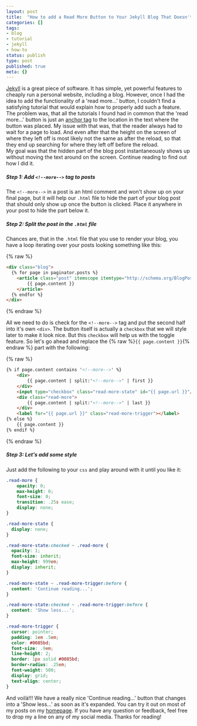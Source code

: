 ```yaml
---
layout: post
title:  "How to add a Read More Button to Your Jekyll Blog That Doesn't Suck"
categories: []
tags:
- blog
- tutorial
- jekyll
- how-to
status: publish
type: post
published: true
meta: {}
---
```

[Jekyll](https://jekyllrb.com/) is a great piece of software. It has simple, yet powerful features to cheaply run a personal website, including a blog. However, once I had the idea to add the functionality of a 'read more...' button, I couldn't find a satisfying tutorial that would explain how to properly add such a feature. The problem was, that all the tutorials I found had in common that the 'read more...' button is just an [anchor tag](https://www.google.com/search?q=what+is+an+anchor+tag) to the location in the text where the button was placed. My issue with that was, that the reader always had to wait for a page to load. And even after that the height on the screen of where they left off is most likely not the same as after the reload, so that they end up searching for where they left off before the reload.  
My goal was that the hidden part of the blog post instantaneously shows up without moving the text around on the screen. Continue reading to find out how I did it.

<!--more-->

##### Step 1: Add `<!--more-->` tag to posts

The `<!--more-->` in a post is an html comment and won't show up on your final page, but it will help our `.html` file to hide the part of your blog post that should only show up once the button is clicked. Place it anywhere in your post to hide the part below it.

##### Step 2: Split the post in the `.html` file

Chances are, that in the `.html` file that you use to render your blog, you have a loop iterating over your posts looking something like this:

{% raw %}
```html
<div class="blog">
  {% for page in paginator.posts %}
    <article class="post" itemscope itemtype="http://schema.org/BlogPosting">
        {{ page.content }}
    </article>
  {% endfor %}
</div>
```
{% endraw %}

All we need to do is check for the `<!--more-->` tag and put the second half into it's own `<div>`. The button itself is actually a `checkbox` that we will style later to make it look nice. But this `checkbox` will help us with the toggle feature. So let's go ahead and replace the {% raw %}`{{ page.content }}`{% endraw %} part with the following:

{% raw %}
```html
{% if page.content contains '<!--more-->' %}
    <div>
        {{ page.content | split:'<!--more-->' | first }}
    </div>
    <input type="checkbox" class="read-more-state" id="{{ page.url }}"/>
    <div class="read-more">
        {{ page.content | split:'<!--more-->' | last }}
    </div>
    <label for="{{ page.url }}" class="read-more-trigger"></label>
{% else %}
    {{ page.content }}
{% endif %}
```
{% endraw %}

##### Step 3: Let's add some style

Just add the following to your `css` and play around with it until you like it:

```css
.read-more {
    opacity: 0;
    max-height: 0;
    font-size: 0;
    transition: .25s ease;
    display: none;
}

.read-more-state {
  display: none;
}

.read-more-state:checked ~ .read-more {
  opacity: 1;
  font-size: inherit;
  max-height: 999em;
  display: inherit;
}

.read-more-state ~ .read-more-trigger:before {
  content: 'Continue reading...';
}

.read-more-state:checked ~ .read-more-trigger:before {
  content: 'Show less...';
}

.read-more-trigger {
  cursor: pointer;
  padding: 1em .5em;
  color: #0085bd;
  font-size: .9em;
  line-height: 2;
  border: 1px solid #0085bd;
  border-radius: .25em;
  font-weight: 500;
  display: grid;
  text-align: center;
}
```

And voilà!!! We have a really nice 'Continue reading...' button that changes into a 'Show less...' as soon as it's expanded. You can try it out on most of my posts on my [homepage](https://jonnylangefeld.com). If you have any question or feedback, feel free to drop my a line on any of my social media. Thanks for reading!